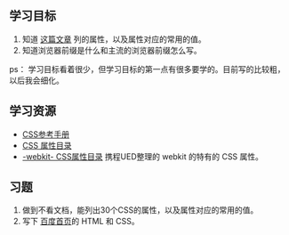 ## 学习目标
1. 知道 [这篇文章](http://www.jianshu.com/p/330b2cc9d540) 列的属性，以及属性对应的常用的值。
1. 知道浏览器前缀是什么和主流的浏览器前缀怎么写。

ps： 学习目标看着很少，但学习目标的第一点有很多要学的。目前写的比较粗，以后我会细化。

## 学习资源
* [CSS参考手册](http://css.doyoe.com/)
* [CSS 属性目录](https://css-tricks.com/almanac/properties/)
* [-webkit- CSS属性目录](http://ued.ctrip.com/webkitcss/index.html) 携程UED整理的 webkit 的特有的 CSS 属性。

## 习题
1. 做到不看文档，能列出30个CSS的属性，以及属性对应的常用的值。
1. 写下 [百度首页](https://www.baidu.com/)的 HTML 和 CSS。
